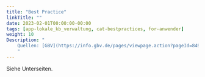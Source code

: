 ```yaml
---
title: "Best Practice"
linkTitle: ""
date: 2023-02-01T00:00:00-00:00
tags: [app-lokale_kb_verwaltung, cat-bestpractices, for-anwender]
weight: 10
Description: "
    Quellen: [GBV](https://info.gbv.de/pages/viewpage.action?pageId=849379717)
    "
---
```


Siehe Unterseiten.
